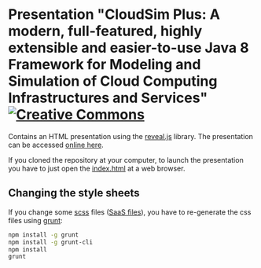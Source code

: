 # Presentation "CloudSim Plus: A modern, full-featured, highly extensible and easier-to-use Java 8 Framework for Modeling and Simulation of Cloud Computing Infrastructures and Services" [![Creative Commons](https://img.shields.io/badge/license-CC--BY--SA%204.0-orange.svg?style=flat-square)](http://creativecommons.org/licenses/by-sa/4.0/)

Contains an HTML presentation using the [reveal.js](https://github.com/hakimel/reveal.js) library. The presentation can be accessed [online here](http://cloudsimplus.org/presentation/).

If you cloned the repository at your computer, to launch the presentation you have to just open the [index.html](index.html) at a web browser.

## Changing the style sheets

If you change some [scss](css) files ([SaaS files](http://sass-lang.com)), you have to re-generate the css files using [grunt](https://gruntjs.com): 

```bash
npm install -g grunt
npm install -g grunt-cli
npm install
grunt
```
